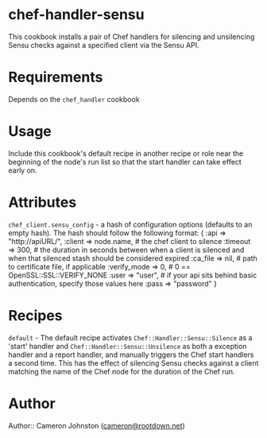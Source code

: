 # chef-handler-sensu

This cookbook installs a pair of Chef handlers for silencing and unsilencing Sensu checks against a specified client via the Sensu API.

# Requirements

Depends on the `chef_handler` cookbook

# Usage

Include this cookbook's default recipe in another recipe or role near the beginning of the node's run list so that the start handler can take effect early on.

# Attributes

`chef_client.sensu_config` - a hash of configuration options (defaults to an empty hash). The hash should follow the following format:
{
    :api => "http://apiURL/", 
    :client => node.name, # the chef client to silence
    :timeout => 300, # the duration in seconds between when a client is silenced and when that silenced stash should be considered expired
    :ca_file => nil, # path to certificate file, if applicable
    :verify_mode => 0, # 0 == OpenSSL::SSL::VERIFY_NONE
    :user => "user", # if your api sits behind basic authentication, specify those values here
    :pass => "password"
}

# Recipes

`default` - The default recipe activates `Chef::Handler::Sensu::Silence` as a 'start' handler and `Chef::Handler::Sensu::Unsilence` as both a exception handler and a report handler, and manually triggers the Chef start handlers a second time. This has the effect of silencing Sensu checks against a client matching the name of the Chef node for the duration of the Chef run.

# Author

Author:: Cameron Johnston (<cameron@rootdown.net>)
